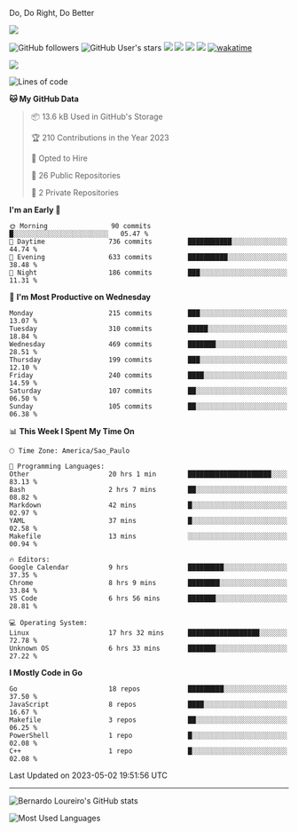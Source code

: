 Do, Do Right, Do Better



[![](https://ga-beacon.appspot.com/G-EJYL08EQR8/welcome-page?pixel)](https://github.com/igrigorik/ga-beacon)
 
![GitHub followers](https://img.shields.io/github/followers/bernardolm?style=for-the-badge&label=GitHub%20followers) ![GitHub User's stars](https://img.shields.io/github/stars/bernardolm?style=for-the-badge&label=GitHub%20User's%20stars) [![](https://img.shields.io/static/v1?logo=linkedin&label=LinkedIn&message=bernardolm&color=0A66C2&style=for-the-badge)](https://www.linkedin.com/in/bernardolm) [![](https://img.shields.io/static/v1?logo=lastdotfm&label=last.fm&message=bernardolm&color=D51007&style=for-the-badge)](https://www.last.fm/user/bernardolm) [![](https://img.shields.io/static/v1?logo=spotify&label=spotify&message=bernardolou&color=1ED760&style=for-the-badge)](https://open.spotify.com/user/bernardolou) [![](https://img.shields.io/static/v1?logo=awesomelists&label=My%20awesome%20stars&message=⭐⭐⭐&color=FC60A8&style=for-the-badge)](https://github.com/bernardolm/awesome-stars) [![wakatime](https://wakatime.com/badge/user/186868b7-2443-4b6b-ae40-3d29d342e88e.svg)](https://wakatime.com/@186868b7-2443-4b6b-ae40-3d29d342e88e)


<p style="border: 100px">
<a href="https://skillicons.dev">
<img src="https://skillicons.dev/icons?theme=dark&i=angular,arduino,bash,cs,cmake,docker,dotnet,flask,git,github,go,grafana,gtk,html,jenkins,jquery,linux,lua,md,mongodb,mysql,nodejs,php,postgres,py,rabbitmq,rails,raspberrypi,redis,regex,ruby,sqlite,stackoverflow,sketchup,vscode" />
</a>
<p/>

<!--START_SECTION:waka-->
![Lines of code](https://img.shields.io/badge/From%20Hello%20World%20I%27ve%20Written-3.1%20million%20lines%20of%20code-blue)

**🐱 My GitHub Data** 

> 📦 13.6 kB Used in GitHub's Storage 
 > 
> 🏆 210 Contributions in the Year 2023
 > 
> 💼 Opted to Hire
 > 
> 📜 26 Public Repositories 
 > 
> 🔑 2 Private Repositories 
 > 
**I'm an Early 🐤** 

```text
🌞 Morning                90 commits          █░░░░░░░░░░░░░░░░░░░░░░░░   05.47 % 
🌆 Daytime                736 commits         ███████████░░░░░░░░░░░░░░   44.74 % 
🌃 Evening                633 commits         ██████████░░░░░░░░░░░░░░░   38.48 % 
🌙 Night                  186 commits         ███░░░░░░░░░░░░░░░░░░░░░░   11.31 % 
```
📅 **I'm Most Productive on Wednesday** 

```text
Monday                   215 commits         ███░░░░░░░░░░░░░░░░░░░░░░   13.07 % 
Tuesday                  310 commits         █████░░░░░░░░░░░░░░░░░░░░   18.84 % 
Wednesday                469 commits         ███████░░░░░░░░░░░░░░░░░░   28.51 % 
Thursday                 199 commits         ███░░░░░░░░░░░░░░░░░░░░░░   12.10 % 
Friday                   240 commits         ████░░░░░░░░░░░░░░░░░░░░░   14.59 % 
Saturday                 107 commits         ██░░░░░░░░░░░░░░░░░░░░░░░   06.50 % 
Sunday                   105 commits         ██░░░░░░░░░░░░░░░░░░░░░░░   06.38 % 
```


📊 **This Week I Spent My Time On** 

```text
🕑︎ Time Zone: America/Sao_Paulo

💬 Programming Languages: 
Other                    20 hrs 1 min        █████████████████████░░░░   83.13 % 
Bash                     2 hrs 7 mins        ██░░░░░░░░░░░░░░░░░░░░░░░   08.82 % 
Markdown                 42 mins             █░░░░░░░░░░░░░░░░░░░░░░░░   02.97 % 
YAML                     37 mins             █░░░░░░░░░░░░░░░░░░░░░░░░   02.58 % 
Makefile                 13 mins             ░░░░░░░░░░░░░░░░░░░░░░░░░   00.94 % 

🔥 Editors: 
Google Calendar          9 hrs               █████████░░░░░░░░░░░░░░░░   37.35 % 
Chrome                   8 hrs 9 mins        ████████░░░░░░░░░░░░░░░░░   33.84 % 
VS Code                  6 hrs 56 mins       ███████░░░░░░░░░░░░░░░░░░   28.81 % 

💻 Operating System: 
Linux                    17 hrs 32 mins      ██████████████████░░░░░░░   72.78 % 
Unknown OS               6 hrs 33 mins       ███████░░░░░░░░░░░░░░░░░░   27.22 % 
```

**I Mostly Code in Go** 

```text
Go                       18 repos            █████████░░░░░░░░░░░░░░░░   37.50 % 
JavaScript               8 repos             ████░░░░░░░░░░░░░░░░░░░░░   16.67 % 
Makefile                 3 repos             ██░░░░░░░░░░░░░░░░░░░░░░░   06.25 % 
PowerShell               1 repo              █░░░░░░░░░░░░░░░░░░░░░░░░   02.08 % 
C++                      1 repo              █░░░░░░░░░░░░░░░░░░░░░░░░   02.08 % 
```




 Last Updated on 2023-05-02 19:51:56 UTC
<!--END_SECTION:waka-->

---
 
![Bernardo Loureiro's GitHub stats](https://github-readme-stats-bernardolm.vercel.app/api?hide_border=true&username=bernardolm&show_icons=true&theme=transparent&include_all_commits=true&count_private=true#gh-dark-mode-only)

![Most Used Languages](https://github-readme-stats-bernardolm.vercel.app/api/top-langs/?hide_border=true&username=bernardolm&theme=transparent&langs_count=10&count_weight=1&size_weight=1#gh-dark-mode-only)
